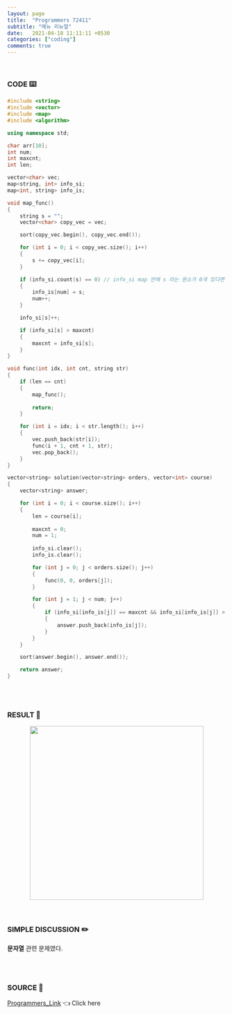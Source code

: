 ```yaml
---
layout: page
title:  "Programmers 72411"
subtitle: "메뉴 리뉴얼"
date:   2021-04-18 11:11:11 +0530
categories: ["coding"]
comments: true
---
```


<br>

### CODE ⌨️

```c++
#include <string>
#include <vector>
#include <map>
#include <algorithm>

using namespace std;

char arr[10];
int num;
int maxcnt;
int len;

vector<char> vec;
map<string, int> info_si;
map<int, string> info_is;

void map_func()
{
    string s = "";
    vector<char> copy_vec = vec;

    sort(copy_vec.begin(), copy_vec.end());

    for (int i = 0; i < copy_vec.size(); i++)
    {
        s += copy_vec[i];
    }

    if (info_si.count(s) == 0) // info_si map 안에 s 라는 원소가 0개 있다면 ★★ // count "원소"의 개수
    {
        info_is[num] = s;
        num++;
    }

    info_si[s]++;

    if (info_si[s] > maxcnt)
    {
        maxcnt = info_si[s];
    }
}

void func(int idx, int cnt, string str)
{
    if (len == cnt)
    {
        map_func();
        
        return;
    }

    for (int i = idx; i < str.length(); i++)
    {
        vec.push_back(str[i]);
        func(i + 1, cnt + 1, str);
        vec.pop_back();
    }
}

vector<string> solution(vector<string> orders, vector<int> course)
{
    vector<string> answer;

    for (int i = 0; i < course.size(); i++)
    {
        len = course[i];
        
        maxcnt = 0;
        num = 1;
        
        info_si.clear();
        info_is.clear();

        for (int j = 0; j < orders.size(); j++)
        {
            func(0, 0, orders[j]);
        }

        for (int j = 1; j < num; j++)
        {
            if (info_si[info_is[j]] == maxcnt && info_si[info_is[j]] > 1)
            {
                answer.push_back(info_is[j]);
            }
        }
    }

    sort(answer.begin(), answer.end());

    return answer;
}
```  

<br>
<br>

### RESULT 💛

<img src="{{ '/assets/programmers/p72411r.jpg' }}" style="width: 400px; height: auto; margin-left: auto; margin-right: auto; display: block;">  

<br>
<br>

### SIMPLE DISCUSSION ✏️

**문자열** 관련 문제였다.  

<br>
<br>

### SOURCE 💎

[Programmers_Link][link] 👈 Click here  

<br>

<script src="https://utteranc.es/client.js"
        repo="DCherish/DCherish.github.io"
        issue-term="pathname"
        theme="boxy-light"
        crossorigin="anonymous"
        async>
</script>

[link]: https://programmers.co.kr/learn/courses/30/lessons/72411